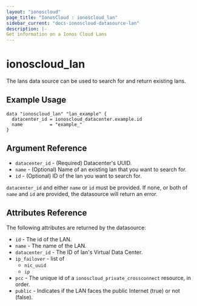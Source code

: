 ```yaml
---
layout: "ionoscloud"
page_title: "IonosCloud : ionoscloud_lan"
sidebar_current: "docs-ionoscloud-datasource-lan"
description: |-
Get information on a Ionos Cloud Lans
---
```


# ionoscloud\_lan

The lans data source can be used to search for and return existing lans.

## Example Usage

```hcl
data "ionoscloud_lan" "lan_example" {
  datacenter_id = ionoscloud_datacenter.example.id
  name			= "example_"
}
```

## Argument Reference

* `datacenter_id` - (Required) Datacenter's UUID.
* `name` - (Optional) Name of an existing lan that you want to search for.
* `id` - (Optional) ID of the lan you want to search for.

`datacenter_id` and either `name` or `id` must be provided. If none, or both of `name` and `id` are provided, the datasource will return an error.

## Attributes Reference

The following attributes are returned by the datasource:

* `id` - The id of the LAN.
* `name` - The name of the LAN.
* `datacenter_id` - The ID of lan's Virtual Data Center.
* `ip_failover` - list of
    * `nic_uuid`
    * `ip`
* `pcc` - The unique id of a `ionoscloud_private_crossconnect` resource, in order.
* `public` - Indicates if the LAN faces the public Internet (true) or not (false).
